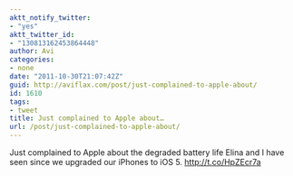 ```yaml
---
aktt_notify_twitter:
- "yes"
aktt_twitter_id:
- "130813162453864448"
author: Avi
categories:
- none
date: "2011-10-30T21:07:42Z"
guid: http://aviflax.com/post/just-complained-to-apple-about/
id: 1610
tags:
- tweet
title: Just complained to Apple about…
url: /post/just-complained-to-apple-about/
---
```

Just complained to Apple about the degraded battery life Elina and I have seen since we upgraded our iPhones to iOS 5. <a href="http://t.co/HpZEcr7a" rel="nofollow">http://t.co/HpZEcr7a</a>